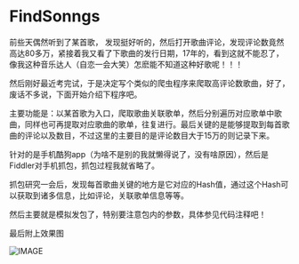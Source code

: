 # FindSonngs


前些天偶然听到了某首歌， 发现挺好听的，然后打开歌曲评论，发现评论数竟然高达80多万，紧接着我又看了下歌曲的发行日期，17年的，看到这就不能忍了，像我这种音乐达人（自恋一会大笑）怎麽能不知道这种好歌呢！！！


然后刚好最近考完试，于是决定写个类似的爬虫程序来爬取高评论数歌曲，好了，废话不多说，下面开始介绍下程序吧。


主要功能是：以某首歌为入口，爬取歌曲关联歌单，然后分别遍历对应歌单中歌曲，同样也可再提取对应歌曲的歌单，往复进行。最后关键的是能够提取到每首歌曲的评论以及数目，不过这里的主要目的是评论数目大于15万的则记录下来。

针对的是手机酷狗app（为啥不是别的我就懒得说了，没有啥原因），然后是Fiddler对手机抓包，抓包过程我就省略了。



抓包研究一会后，发现每首歌曲关键的地方是它对应的Hash值，通过这个Hash可以获取到诸多信息，比如评论，关联歌单信息等等。


然后主要就是模拟发包了，特别要注意包内的参数，具体参见代码注释吧！


最后附上效果图


![IMAGE](https://github.com/apknet/FindSonngs/blob/master/TIM%E6%88%AA%E5%9B%BE20180707211801.png)

